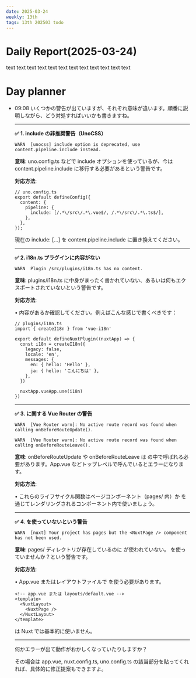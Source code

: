 ```yaml
---
date: 2025-03-24
weekly: 13th
tags: 13th 202503 todo
---
```

# Daily Report(2025-03-24)
text text text text text text text text text text text text
# Day planner

- 09:08 
	いくつかの警告が出ていますが、それぞれ意味が違います。順番に説明しながら、どう対処すればいいかも書きますね。
	
	---
	
	**✅ 1. include の非推奨警告（UnoCSS）**
	
	```
	WARN  [unocss] include option is deprecated, use content.pipeline.include instead.
	```
	
	**意味**: uno.config.ts などで include オプションを使っているが、今は content.pipeline.include に移行する必要があるという警告です。
	
	  
	
	**対応方法**:
	
	```
	// uno.config.ts
	export default defineConfig({
	  content: {
	    pipeline: {
	      include: [/.*\/src\/.*\.vue$/, /.*\/src\/.*\.ts$/],
	    },
	  },
	});
	```
	
	現在の include: [...] を content.pipeline.include に置き換えてください。
	
	---
	
	**✅ 2. i18n.ts プラグインに内容がない**
	
	```
	WARN  Plugin /src/plugins/i18n.ts has no content.
	```
	
	**意味**: plugins/i18n.ts に中身がまったく書かれていない、あるいは何もエクスポートされていないという警告です。
	
	  
	
	**対応方法**:
	
	• 内容があるか確認してください。例えばこんな感じで書くべきです：
	
	```
	// plugins/i18n.ts
	import { createI18n } from 'vue-i18n'
	
	export default defineNuxtPlugin((nuxtApp) => {
	  const i18n = createI18n({
	    legacy: false,
	    locale: 'en',
	    messages: {
	      en: { hello: 'Hello' },
	      ja: { hello: 'こんにちは' },
	    },
	  })
	
	  nuxtApp.vueApp.use(i18n)
	})
	```
	
	  
	
	---
	
	**✅ 3. <router-view> に関する Vue Router の警告**
	
	```
	WARN  [Vue Router warn]: No active route record was found when calling onBeforeRouteUpdate().
	```
	
	```
	WARN  [Vue Router warn]: No active route record was found when calling onBeforeRouteLeave().
	```
	
	**意味**: onBeforeRouteUpdate や onBeforeRouteLeave は <router-view> の中で呼ばれる必要があります。App.vue などトップレベルで呼んでいるとエラーになります。
	
	  
	
	**対応方法**:
	
	• これらのライフサイクル関数はページコンポーネント（pages/ 内）か <NuxtPage /> を通じてレンダリングされるコンポーネント内で使いましょう。
	
	---
	
	**✅ 4. <NuxtPage /> を使っていないという警告**
	
	```
	WARN  [nuxt] Your project has pages but the <NuxtPage /> component has not been used.
	```
	
	**意味**: pages/ ディレクトリが存在しているのに <NuxtPage /> が使われていない。<RouterView /> を使っていませんか？という警告です。
	
	  
	
	**対応方法**:
	
	• App.vue またはレイアウトファイルで <NuxtPage /> を使う必要があります。
	
	```
	<!-- app.vue または layouts/default.vue -->
	<template>
	  <NuxtLayout>
	    <NuxtPage />
	  </NuxtLayout>
	</template>
	```
	
	<RouterView /> は Nuxt では基本的に使いません。
	
	---
	
	何かエラーが出て動作がおかしくなっていたりしますか？
	
	その場合は app.vue, nuxt.config.ts, uno.config.ts の該当部分を貼ってくれれば、具体的に修正提案もできますよ。 